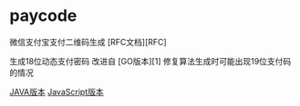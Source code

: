 # paycode
微信支付宝支付二维码生成
[RFC文档][RFC]

生成18位动态支付密码
改进自 [GO版本][1]
修复算法生成时可能出现19位支付码的情况

[JAVA版本](https://github.com/rc452860/paycode)
[JavaScript版本](https://github.com/rc452860/paycode_js)